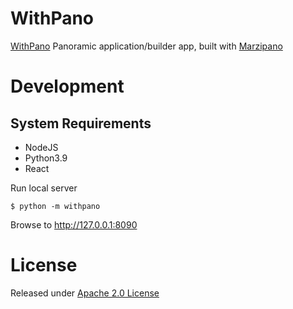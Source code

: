 # WithPano
[WithPano](https://github.com/arhazra/withpano) Panoramic application/builder app, built with [Marzipano](https://github.com/google/marzipano)


# Development

## System Requirements

- NodeJS
- Python3.9
- React

Run local server
```
$ python -m withpano
```
Browse to http://127.0.0.1:8090

# License
Released under [Apache 2.0 License](./LICENSE)
